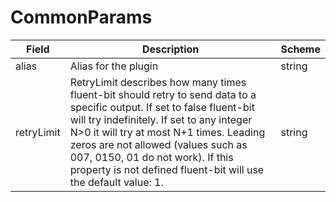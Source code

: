 # CommonParams




| Field | Description | Scheme |
| ----- | ----------- | ------ |
| alias | Alias for the plugin | string |
| retryLimit | RetryLimit describes how many times fluent-bit should retry to send data to a specific output. If set to false fluent-bit will try indefinitely. If set to any integer N>0 it will try at most N+1 times. Leading zeros are not allowed (values such as 007, 0150, 01 do not work). If this property is not defined fluent-bit will use the default value: 1. | string |
